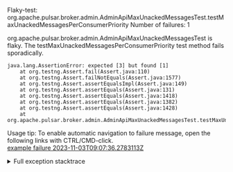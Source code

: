        
Flaky-test: org.apache.pulsar.broker.admin.AdminApiMaxUnackedMessagesTest.testMaxUnackedMessagesPerConsumerPriority
Number of failures: 1

org.apache.pulsar.broker.admin.AdminApiMaxUnackedMessagesTest is flaky. The testMaxUnackedMessagesPerConsumerPriority test method fails sporadically.

```
java.lang.AssertionError: expected [3] but found [1]
	at org.testng.Assert.fail(Assert.java:110)
	at org.testng.Assert.failNotEquals(Assert.java:1577)
	at org.testng.Assert.assertEqualsImpl(Assert.java:149)
	at org.testng.Assert.assertEquals(Assert.java:131)
	at org.testng.Assert.assertEquals(Assert.java:1418)
	at org.testng.Assert.assertEquals(Assert.java:1382)
	at org.testng.Assert.assertEquals(Assert.java:1428)
	at org.apache.pulsar.broker.admin.AdminApiMaxUnackedMessagesTest.testMaxUnackedMessagesPerConsumerPriority(AdminApiMaxUnackedMessagesTest.java:192)
```

Usage tip: To enable automatic navigation to failure message, open the following links with CTRL/CMD-click.  
[example failure 2023-11-03T09:07:36.2783113Z](https://github.com/apache/pulsar/actions/runs/6742967060/job/18330222174#step:10:1092)  


<details>
<summary>Full exception stacktrace</summary>
<code><pre>
java.lang.AssertionError: expected [3] but found [1]
	at org.testng.Assert.fail(Assert.java:110)
	at org.testng.Assert.failNotEquals(Assert.java:1577)
	at org.testng.Assert.assertEqualsImpl(Assert.java:149)
	at org.testng.Assert.assertEquals(Assert.java:131)
	at org.testng.Assert.assertEquals(Assert.java:1418)
	at org.testng.Assert.assertEquals(Assert.java:1382)
	at org.testng.Assert.assertEquals(Assert.java:1428)
	at org.apache.pulsar.broker.admin.AdminApiMaxUnackedMessagesTest.testMaxUnackedMessagesPerConsumerPriority(AdminApiMaxUnackedMessagesTest.java:192)
	at java.base/jdk.internal.reflect.NativeMethodAccessorImpl.invoke0(Native Method)
	at java.base/jdk.internal.reflect.NativeMethodAccessorImpl.invoke(NativeMethodAccessorImpl.java:77)
	at java.base/jdk.internal.reflect.DelegatingMethodAccessorImpl.invoke(DelegatingMethodAccessorImpl.java:43)
	at java.base/java.lang.reflect.Method.invoke(Method.java:568)
	at org.testng.internal.invokers.MethodInvocationHelper.invokeMethod(MethodInvocationHelper.java:139)
	at org.testng.internal.invokers.InvokeMethodRunnable.runOne(InvokeMethodRunnable.java:47)
	at org.testng.internal.invokers.InvokeMethodRunnable.call(InvokeMethodRunnable.java:76)
	at org.testng.internal.invokers.InvokeMethodRunnable.call(InvokeMethodRunnable.java:11)
	at java.base/java.util.concurrent.FutureTask.run(FutureTask.java:264)
	at java.base/java.util.concurrent.ThreadPoolExecutor.runWorker(ThreadPoolExecutor.java:1136)
	at java.base/java.util.concurrent.ThreadPoolExecutor$Worker.run(ThreadPoolExecutor.java:635)
	at java.base/java.lang.Thread.run(Thread.java:840)

</pre></code>
</details>

